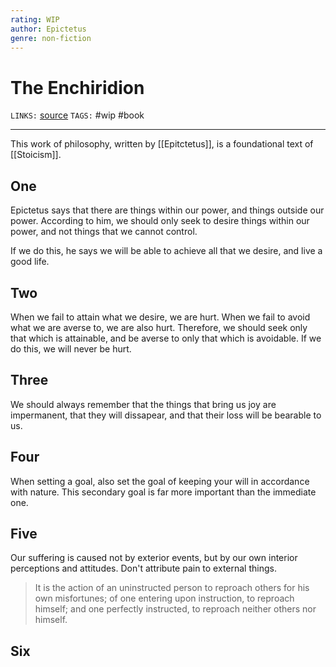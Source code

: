 ```yaml
---
rating: WIP
author: Epictetus
genre: non-fiction
---
```

# The Enchiridion
`LINKS:` [source](http://www.gutenberg.org/files/45109/45109-0.txt)
`TAGS:` #wip #book

---
This work of philosophy, written by [[Epitctetus]], is a foundational text of [[Stoicism]]. 

## One
Epictetus says that there are things within our power, and things outside our power. According to him, we should only seek to desire things within our power, and not things that we cannot control. 

If we do this, he says we will be able to achieve all that we desire, and live a good life.

## Two
When we fail to attain what we desire, we are hurt. When we fail to avoid what we are averse to, we are also hurt. Therefore, we should seek only that which is attainable, and be averse to only that which is avoidable. If we do this, we will never be hurt.

## Three
We should always remember that the things that bring us joy are impermanent, that they will dissapear, and that their loss will be bearable to us.

## Four
When setting a goal, also set the goal of keeping your will in accordance with nature. This secondary goal is far more important than the immediate one.

## Five
Our suffering is caused not by exterior events, but by our own interior perceptions and attitudes. Don't attribute pain to external things. 

> It is the action of an uninstructed person to reproach others for his own misfortunes; of one entering upon instruction, to reproach himself; and one perfectly instructed, to reproach neither others nor himself.

## Six